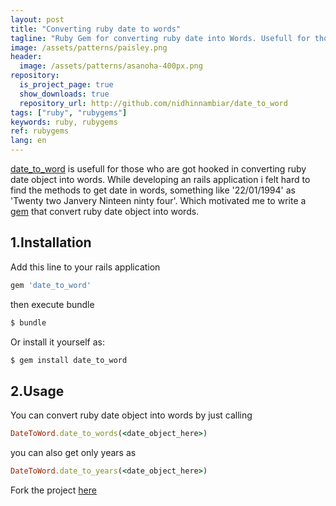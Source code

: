 ```yaml
---
layout: post
title: "Converting ruby date to words"
tagline: "Ruby Gem for converting ruby date into Words. Usefull for those who are get hooked in converting ruby date object into words."
image: /assets/patterns/paisley.png
header:
  image: /assets/patterns/asanoha-400px.png
repository:
  is_project_page: true
  show_downloads: true
  repository_url: http://github.com/nidhinnambiar/date_to_word
tags: ["ruby", "rubygems"]
keywords: ruby, rubygems
ref: rubygems
lang: en
---
```


[date_to_word](https://rubygems.org/gems/date_to_word) is usefull for those who are got hooked in converting ruby date object into words. While developing an rails application i felt hard to find the methods to get date in words, something like '22/01/1994' as 'Twenty two Janvery Ninteen ninty four'. Which motivated me to write a [gem](https://rubygems.org/gems/date_to_word) that convert ruby date object into words.

## 1.Installation

Add this line to your rails application

```ruby
gem 'date_to_word'
```

then execute bundle

```bash
$ bundle
```
Or install it yourself as:

```bash
$ gem install date_to_word
```


## 2.Usage

You can convert ruby date object into words by just calling

```ruby
DateToWord.date_to_words(<date_object_here>)
```

you can also get only years as 

```ruby
DateToWord.date_to_years(<date_object_here>)
```

Fork the project [here](http://github.com/nidhinnambiar/date_to_word) 
